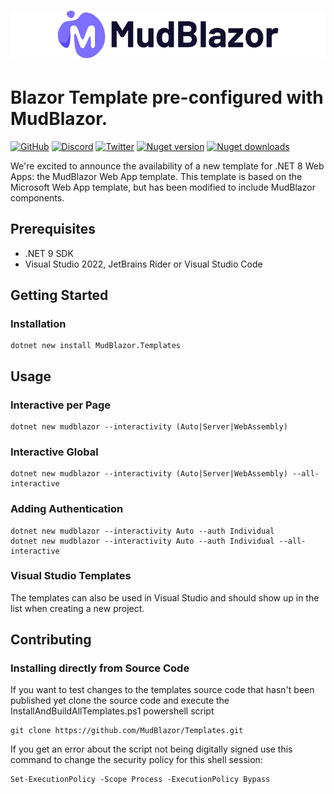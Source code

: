 # ![MudBlazor](content/MudBlazor-GitHub-NoBg.png)
# Blazor Template pre-configured with MudBlazor.

[![GitHub](https://img.shields.io/github/license/garderoben/mudblazor?color=%23594ae2&style=flat-square)](https://github.com/Garderoben/MudBlazor.Templates/blob/master/LICENSE)
[![Discord](https://img.shields.io/discord/786656789310865418?color=%237289da&label=Discord&logo=discord&logoColor=%237289da&style=flat-square)](https://discord.gg/mudblazor)
[![Twitter](https://img.shields.io/twitter/follow/MudBlazor?color=1DA1F2&label=Twitter&logo=Twitter&style=flat-square)](https://twitter.com/MudBlazor)
[![Nuget version](https://img.shields.io/nuget/v/MudBlazor.Templates?color=ff4081&label=nuget%20version&logo=nuget&style=flat-square)](https://www.nuget.org/packages/MudBlazor.Templates/)
[![Nuget downloads](https://img.shields.io/nuget/dt/MudBlazor.Templates?color=ff4081&label=nuget%20downloads&logo=nuget&style=flat-square)](https://www.nuget.org/packages/MudBlazor.Templates/)

We're excited to announce the availability of a new template for .NET 8 Web Apps: the MudBlazor Web App template. This template is based on the Microsoft Web App template, but has been modified to include MudBlazor components.

## Prerequisites

- .NET 9 SDK
- Visual Studio 2022, JetBrains Rider or Visual Studio Code 

## Getting Started
### Installation
```
dotnet new install MudBlazor.Templates
```

## Usage
### Interactive per Page
```
dotnet new mudblazor --interactivity (Auto|Server|WebAssembly)
```

### Interactive Global
```
dotnet new mudblazor --interactivity (Auto|Server|WebAssembly) --all-interactive
```

### Adding Authentication
```
dotnet new mudblazor --interactivity Auto --auth Individual
dotnet new mudblazor --interactivity Auto --auth Individual --all-interactive
```

### Visual Studio Templates
The templates can also be used in Visual Studio and should show up in the list when creating a new project.

## Contributing
### Installing directly from Source Code
If you want to test changes to the templates source code that hasn't been published yet 
clone the source code and execute the InstallAndBuildAllTemplates.ps1 powershell script
```
git clone https://github.com/MudBlazor/Templates.git
```
If you get an error about the script not being digitally signed use this command to change the security policy for this shell session:
```
Set-ExecutionPolicy -Scope Process -ExecutionPolicy Bypass
```
